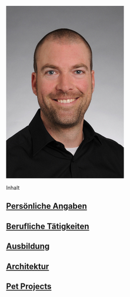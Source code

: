 
![Foto](./docs/Foto/bewerbung.jpg)

Inhalt

## [Persönliche Angaben](./PersoenlicheAngaben.md)

## [Berufliche Tätigkeiten](BeruflicheTaetigkeiten.md)

## [Ausbildung](Ausbildung.md)

## [Architektur](Architektur.md)

## [Pet Projects](PetProject.md)
